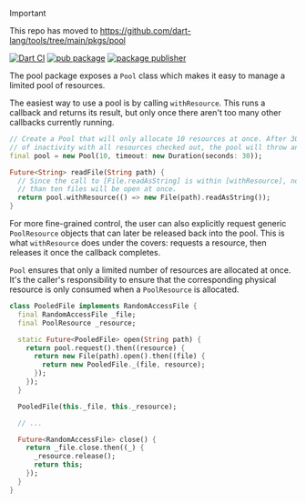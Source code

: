 > [!IMPORTANT]  
> This repo has moved to https://github.com/dart-lang/tools/tree/main/pkgs/pool

[![Dart CI](https://github.com/dart-lang/pool/actions/workflows/ci.yml/badge.svg)](https://github.com/dart-lang/pool/actions/workflows/ci.yml)
[![pub package](https://img.shields.io/pub/v/pool.svg)](https://pub.dev/packages/pool)
[![package publisher](https://img.shields.io/pub/publisher/pool.svg)](https://pub.dev/packages/pool/publisher)

The pool package exposes a `Pool` class which makes it easy to manage a limited
pool of resources.

The easiest way to use a pool is by calling `withResource`. This runs a callback
and returns its result, but only once there aren't too many other callbacks
currently running.

```dart
// Create a Pool that will only allocate 10 resources at once. After 30 seconds
// of inactivity with all resources checked out, the pool will throw an error.
final pool = new Pool(10, timeout: new Duration(seconds: 30));

Future<String> readFile(String path) {
  // Since the call to [File.readAsString] is within [withResource], no more
  // than ten files will be open at once.
  return pool.withResource(() => new File(path).readAsString());
}
```

For more fine-grained control, the user can also explicitly request generic
`PoolResource` objects that can later be released back into the pool. This is
what `withResource` does under the covers: requests a resource, then releases it
once the callback completes.

`Pool` ensures that only a limited number of resources are allocated at once.
It's the caller's responsibility to ensure that the corresponding physical
resource is only consumed when a `PoolResource` is allocated.

```dart
class PooledFile implements RandomAccessFile {
  final RandomAccessFile _file;
  final PoolResource _resource;

  static Future<PooledFile> open(String path) {
    return pool.request().then((resource) {
      return new File(path).open().then((file) {
        return new PooledFile._(file, resource);
      });
    });
  }

  PooledFile(this._file, this._resource);

  // ...

  Future<RandomAccessFile> close() {
    return _file.close.then((_) {
      _resource.release();
      return this;
    });
  }
}
```
